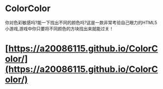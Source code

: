 # ColorColor
你对色彩敏感吗?能一下找出不同的颜色吗?这是一款非常考验自己眼力的HTML5小游戏,游戏中你只要将不同颜色的方块找出来就能过关！

# [https://a20086115.github.io/ColorColor/](https://a20086115.github.io/ColorColor/)

